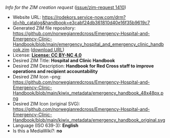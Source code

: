 *Info for the ZIM creation request* ([issue/zim-request 1410](https://github.com/openzim/zim-requests/issues/1410))

- Website URL: https://rodekors.service-now.com/drm?id=hb_catalog&handbook=e3cabf24db361810d40e16f35b9619c7
- Generated ZIM file repository: https://github.com/norwegianredcross/Emergency-Hospital-and-Emergency-Clinic-Handbook/blob/main/emergency_hospital_and_emergency_clinic_handbook.zim ([download URL](https://github.com/norwegianredcross/Emergency-Hospital-and-Emergency-Clinic-Handbook/raw/refs/heads/main/emergency_hospital_and_emergency_clinic_handbook.zim?download=))
- License: [**License: CC BY-NC 4.0**](https://github.com/norwegianredcross/Emergency-Hospital-and-Emergency-Clinic-Handbook/blob/main/LICENSE)
- Desired ZIM Title: **Hospital and Clinic Handbook**
- Desired ZIM Description: **Handbook for Red Cross staff to improve operations and recipient accountability**
- Desired ZIM Icon –png: https://github.com/norwegianredcross/Emergency-Hospital-and-Emergency-Clinic-Handbook/blob/main/kiwix_metadata/emergency_handbook_48x48px.png
- Desired ZIM Icon (original SVG): https://github.com/norwegianredcross/Emergency-Hospital-and-Emergency-Clinic-Handbook/blob/main/kiwix_metadata/emergency_handbook_original.svg
- Language (ISO 639-3): **English**
- Is this a MediaWiki?: **no**